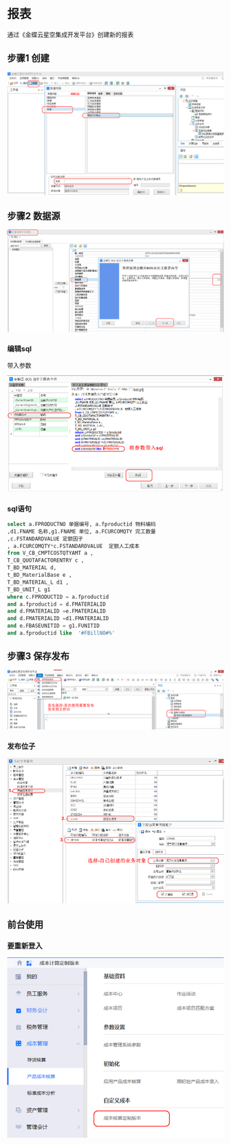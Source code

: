 # 报表

 通过《金蝶云星空集成开发平台》创建新的报表

## 步骤1 创建



![image-20230804130214400](./sql报表-imgs/image-20230804130214400.png)





## 步骤2 数据源

![image-20230804130615980](./sql报表-imgs/image-20230804130615980.png)

### 编辑sql

带入参数

![image-20230804132032258](./sql报表-imgs/image-20230804132032258.png)

### sql语句

```sql
select a.FPRODUCTNO 单据编号, a.fproductid 物料编码 
,d1.FNAME 名称,g1.FNAME 单位, a.FCURCOMQTY 完工数量
,c.FSTANDARDVALUE 定额因子
, a.FCURCOMQTY*c.FSTANDARDVALUE  定额人工成本
from V_CB_CMPTCOSTQTYAMT a ,
T_CB_QUOTAFACTORENTRY c ,
T_BD_MATERIAL d,
t_BD_MaterialBase e ,
T_BD_MATERIAL_L d1 ,
T_BD_UNIT_L g1
where c.FPRODUCTID = a.fproductid 
and a.fproductid = d.FMATERIALID
and d.FMATERIALID =e.FMATERIALID 
and d.FMATERIALID =d1.FMATERIALID 
and e.FBASEUNITID = g1.FUNITID
and a.fproductid like  '#FBillNO#%'
```



## 步骤3 保存发布



![image-20230804133046210](./sql报表-imgs/image-20230804133046210.png)



### 发布位子

![image-20230804134002967](./sql报表-imgs/image-20230804134002967.png)





## 前台使用

### 要重新登入



![image-20230804135605005](./sql报表-imgs/image-20230804135605005.png)









